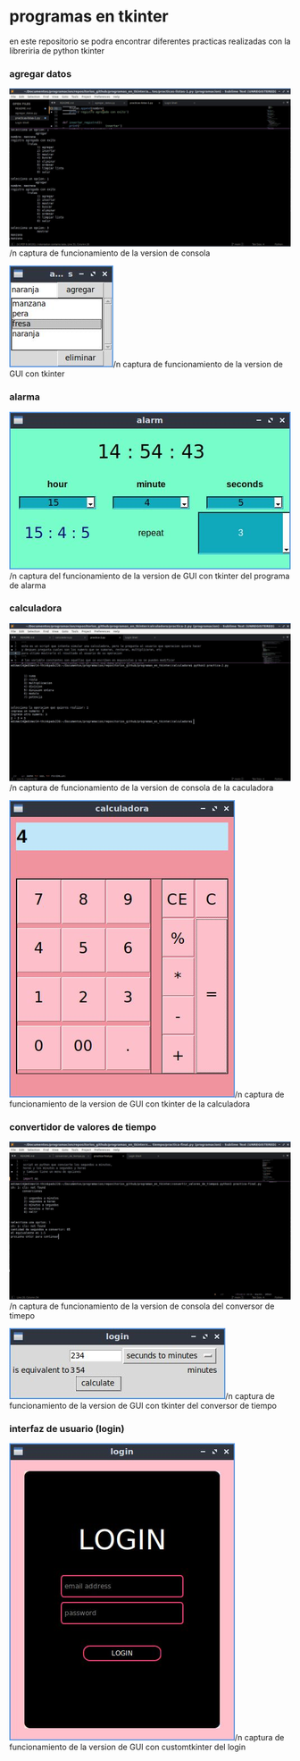 # programas en tkinter
en este repositorio se podra encontrar diferentes practicas realizadas con la libreriria de python tkinter

### agregar datos
![captura de funcionamiento de la version de consola](agregar_datos/assets/img/version_consola_agregar_datos.jpg)/n
captura de funcionamiento de la version de consola

![captura de funcionamiento de la version de GUI con tkinter](agregar_datos/assets/img/version_tkinter_agregar_datos.jpg)/n
captura de funcionamiento de la version de GUI con tkinter

### alarma
![captura de funcionamiento de la version de GUI con tkinter](alarma/version_IG/assets/img/captura_funcionamiento_alarma.jpg)/n
captura del funcionamiento de la version de GUI con tkinter del programa de alarma

### calculadora
![captura de funcionamiento de la version de consola](calculadora/assets/img/version_consola_calculadora.jpg)/n
captura de funcionamiento de la version de consola de la caculadora

![captura de funcionamiento de la version de GUI con tkinter](calculadora/assets/img/version_tkinter_calculadora.jpg)/n
captura de funcionamiento de la version de GUI con tkinter de la calculadora

### convertidor de valores de tiempo
![captura de funcionamiento de la version de consola](convertir_valores_de_tiempo/assets/img/version_consola_conversion_de_tiempo.jpg)/n
captura de funcionamiento de la version de consola del conversor de timepo

![captura de funcionamiento de la version de GUI con tkinter](convertir_valores_de_tiempo/assets/img/version_tkinter_conversion_de_tiempo.jpg)/n
captura de funcionamiento de la version de GUI con tkinter del conversor de tiempo

### interfaz de usuario (login)
![captura de funcionamiento de la version de GUI con customtkinter](interfaz_de_usuario/assets/img/version_tkinter_login.jpg)/n
captura de funcionamiento de la version de GUI con customtkinter del login